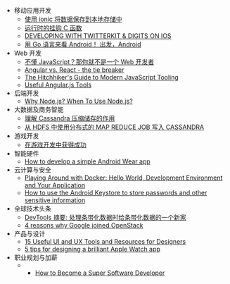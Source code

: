 - 移动应用开发
  - [使用 ionic 将数据保存到本地存储中](https://www.packtpub.com/books/content/persisting-data-local-storage-ionic)
  - [运行时的挂钩 C 函数](http://thomasfinch.me/blog/2015/07/24/Hooking-C-Functions-At-Runtime.html)
  - [DEVELOPING WITH TWITTERKIT & DIGITS ON IOS](https://www.packtpub.com/books/content/developing-twitterkit-digits-ios)
  - [用 Go 语言来看 Android！ 出发，Android](http://www.codingvelocity.com/2015/07/23/go-mobile-intro.html)
- Web 开发
  - [不懂 JavaScript？那你就不是一个 Web 开发者](https://www.packtpub.com/books/content/today-you-are-not-web-developer-if-you-don%E2%80%99t-know-javascript-and-its-ecosystem)
  - [Angular vs. React - the tie breaker](https://www.airpair.com/angularjs/posts/angular-vs-react-the-tie-breaker)
  - [The Hitchhiker's Guide to Modern JavaScript Tooling](http://reactkungfu.com/2015/07/the-hitchhikers-guide-to-modern-javascript-tooling/)
  - [Useful Angular.js Tools ](http://www.fromdev.com/2015/07/useful-angularjs-tools.html)
- 后端开发
  - [Why Node.js? When To Use Node.js?](http://www.fromdev.com/2015/07/why-node-js-popular.html)
- 大数据及商务智能
  - [理解 Cassandra 压缩储存的作用](http://blog.librato.com/posts/cassandra-compact-storage?utm_campaign=social-blog-posts&utm_content=cassandra-compact-storage&utm_medium=social&utm_source=hackernews)
  - [从 HDFS 中使用分布式的 MAP REDUCE JOB 写入 CASSANDRA](https://www.packtpub.com/books/content/writing-cassandra-hdfs-using-hadoop-map-reduce-job)
- 游戏开发
  - [在游戏开发中获得成功 ](https://www.packtpub.com/books/content/making-it-games-development)
- 智能硬件
  - [How to develop a simple Android Wear app ](http://www.androidauthority.com/develop-simple-android-wear-app-622043/)
- 云计算与安全
  - [Playing Around with Docker: Hello World, Development Environment and Your Application ](http://www.tugberkugurlu.com/archive/playing-around-with-docker-hello-world-development-environment-and-your-application)
  - [How to use the Android Keystore to store passwords and other sensitive information ](http://www.androidauthority.com/use-android-keystore-store-passwords-sensitive-information-623779/)
- 全球技术头条
  - [DevTools 摘要: 处理条带化数据时给条带化数据的一个新家](https://developers.google.com/web/updates/2015/07/23/devtools-digest-film-strip-and-a-new-home-for-throttling)
  - [4 reasons why Google joined OpenStack ](http://www.infoworld.com/article/2948901/openstack/4-reasons-google-joined-openstack.html)
- 产品与设计
  - [15 Useful UI and UX Tools and Resources for Designers ](http://codecondo.com/15-useful-ui-and-ux-tools-and-resources-for-designers/)
  - [5 tips for designing a brilliant Apple Watch app ](http://mashable.com/2015/07/09/invoice2go-apple-watch-app/)
- 职业规划与加薪
  - - [How to Become a Super Software Developer](https://www.linkedin.com/pulse/how-become-great-software-developer-jason-roell) 
 
